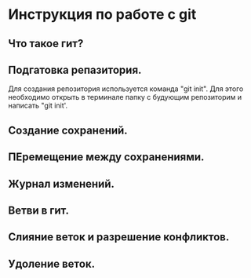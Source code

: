 # Инструкция по работе с git

## Что такое гит?

## Подгатовка репазитория.
Для создания репозитория используется команда "git init". Для этого необходимо открыть в терминале папку с будующим репозиторим и написать "git init'.

## Создание сохранений. 

## ПЕремещение между сохранениями.

## Журнал изменений.

## Ветви в гит.

## Слияние веток и разрешение конфликтов.

## Удоление веток.